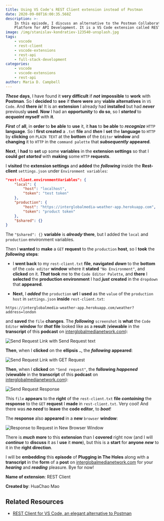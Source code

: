 ```yaml
---
title: Using VS Code's REST Client extension instead of Postman
date: 2020-09-08T16:00:35.568Z
description: >-
    In this episode, I discuss an alternative to the Postman Collaboration
    Platform for API Development. It is a VS Code extension called REST Client.
image: /img/stanislav-kondratiev-123540-unsplash.jpg
tags:
    - vscode
    - rest-client
    - vscode-extensions
    - rest-api
    - full-stack-development
categories:
    - vscode
    - vscode-extensions
    - rest-api
author: Maria D. Campbell
---
```


_**These**_ **days**, I have found it **very difficult** if _**not**_
**impossible** to **work** with **Postman**. So I **decided** to **see** if
**there were** any **viable alternatives** in `VS Code`. And **there** _**is**_!
It is an **extension** I already had **installed** but had _**never**_
previously **used**. **Now** I had an **opportunity** to **do so**, so I
_**started**_ to _**acquaint**_ **myself** with **it**.

_**First**_ of **all**, in **order** to **be able** to **use** it, it **has** to
**be able** to _**recognize**_ `HTTP` **language**. So I **first created** a
`.txt` **file** and _**then**_ I **set** the **language** to `HTTP` by
**clicking** on `PLAIN TEXT` at the **bottom** of the `Editor` **window** and
**changing** it to `HTTP` in the `command palette` that _**subsequently**_
**appeared**.

**Next**, I **had** to **set** up some **variables** in the **extension
settings** so that I **could** _**get started**_ with **making** some `HTTP`
**requests**.

I **visited** the **extension settings** and **added** the _**following**_
inside the **Rest-client** `settings.json` under `Environment variables`:

```json
"rest-client.environmentVariables": {
	"local": {
		"host": "localhost",
		"token": "test token"
	},
	"production": {
		"host": "https://interglobalmedia-weather-app.herokuapp.com",
		"token": "product token"
	},
	"$shared": {}
}
```

The `"$shared": {}` **variable** is _**already**_ **there**, but I added the
`local` and `production` environment variables.

Then I **wanted** to **make** a `GET` **request** to the `production` **host**,
so I **took** the _**following**_ **steps**:

-   I **went back** to my `rest-client.txt` **file**, **navigated** _**down**_
    to the **bottom** of the `code editor` **window** where it **stated**
    `"No Environment"`, and **clicked** on it. _**That**_ **took** me to the
    `Code Editor Palette`, and **there** I **selected** the **production
    environment** I had _**just**_ **created** in the `dropdown` that
    **appeared**.

-   **Next**, I _**added**_ the `production` **url** I **used** as the `value`
    of the `production host` in `settings.json` **inside** `rest-client.txt`:

```shell
https://interglobalmedia-weather-app.herokuapp.com/weather?address=london
```

and **saved** the `file` **changes**. The _**following**_ `screenshot` is
**what** the `Code Editor` **window** for _**that**_ **file** looked like as a
**result** (**viewable** in the **transcript** of this **podcast** on
[interglobalmedianetwork.com](https://www.interglobalmedianetwork.com/)):

![Send Request Link with Send Request text](/img/screen-shot-2020-09-08-at-10.10.30-am.png)

**Then**, when I **clicked** on the **ellipsis** `…`, the _**following**_
**appeared**:

![Send Request Link with GET Request](/img/screen-shot-2020-09-08-at-10.13.37-am.png)

**Then**, when I **clicked** on `"Send request"`, the **following**
_**happened**_ (**viewable** in the **transcript** of this **podcast** on
[interglobalmedianetwork.com](https://www.interglobalmedianetwork.com/)):

![Send Request Response](/img/screen-shot-2020-09-08-at-10.16.05-am.png)

This `file` **appears** to the **right** of the `rest-client.txt` **file**
_**containing**_ the **response** to the `GET` **request** I **made** in
`rest-client.txt`. Very cool! And there was _**no need**_ to **leave** the
**code editor**, to _**boot**_!

The **response** also **appeared** in a **new** `browser` **window**:

![Response to Request in New Browser Window](/img/screen-shot-2020-09-08-at-11.30.31-am.png)

There is _**much**_ **more** to this **extension** than I **covered** right now
(and I will _**continue**_ to **discuss** it as I **use** it **more**), but this
is a **start** for **anyone** _**new**_ to it in the **right direction**.

I will be **embedding** this **episode** of **Plugging in The Holes** along with
a **transcript** in the **form** of a **post** on
[interglobalmedianetwork.com](https://www.interglobalmedianetwork.com/) for your
_**hearing**_ and _**reading**_ pleasure. Bye for now!

**Name of extension**: REST Client

**Created by**: HuaChao Mao

## Related Resources

-   [REST Client for VS Code, an elegant alternative to Postman](https://josephwoodward.co.uk/2017/10/rest-%20client-for-vs-code-an-elegant-alternative-postman)
